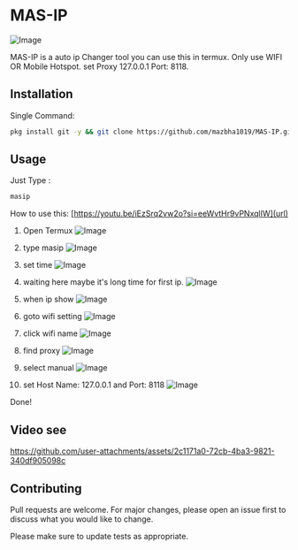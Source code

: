 # MAS-IP

![Image](https://github.com/user-attachments/assets/3f19a705-992d-4a7d-b33f-d0e5d1cea8c3)

MAS-IP is a auto ip Changer tool you can use this in termux. Only use WIFI OR Mobile Hotspot. set Proxy 127.0.0.1 Port: 8118.

## Installation

Single Command:
```bash
pkg install git -y && git clone https://github.com/mazbha1019/MAS-IP.git && cd MAS-IP && bash install.sh
```

## Usage

Just Type : 
```bash 
masip
```

How to use this:
[https://youtu.be/iEzSrq2vw2o?si=eeWvtHr9vPNxqlIW](url)

1) Open Termux
![Image](https://github.com/user-attachments/assets/ffcb0966-6edd-4f76-bf5a-272acb8dc2df)

2) type masip
![Image](https://github.com/user-attachments/assets/d3cde9a3-f8f8-43b1-82ce-3c50bc78b215)

3) set time
![Image](https://github.com/user-attachments/assets/dfaeac78-4d49-45dc-9ab8-76e0258c66ba)

4) waiting here maybe it's long time for first ip.
![Image](https://github.com/user-attachments/assets/6949a503-f4da-4115-8955-e490a2446e1c)

5) when ip show
![Image](https://github.com/user-attachments/assets/317c0eb3-201f-4484-a604-62d8238fd827)

6) goto wifi setting
![Image](https://github.com/user-attachments/assets/53cb233b-f217-48be-8d02-d8c1eb533b39)

7) click wifi name
![Image](https://github.com/user-attachments/assets/d74b4f56-fd62-4781-9583-9ecacc315f1b)

8) find proxy
![Image](https://github.com/user-attachments/assets/5d4f481c-4512-42b4-b6e5-7a7221f63cd0)

9) select manual
![Image](https://github.com/user-attachments/assets/90f6bd73-bdc3-4cda-8d06-9a5f1308f89e)

10) set Host Name: 127.0.0.1 and Port: 8118
![Image](https://github.com/user-attachments/assets/f45b7e25-4904-458a-9471-e9d54bc07e3e)

Done!

## Video see

https://github.com/user-attachments/assets/2c1171a0-72cb-4ba3-9821-340df905098c

## Contributing

Pull requests are welcome. For major changes, please open an issue first
to discuss what you would like to change.

Please make sure to update tests as appropriate.
